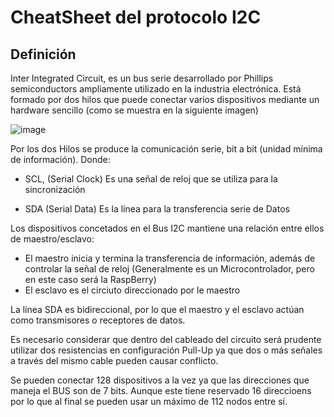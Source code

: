 # CheatSheet del protocolo I2C


## Definición

Inter Integrated Circuit, es un bus serie desarrollado por Phillips semiconductors ampliamente utilizado en la industria electrónica. Está formado por dos hilos que puede conectar varios dispositivos mediante un hardware sencillo (como se muestra en la siguiente imagen) 

![image](https://user-images.githubusercontent.com/20031100/172984479-cdf5ca22-ab79-4b45-9e5f-5ffd2f11864d.png)

Por los dos Hilos se produce la comunicación serie, bit a bit (unidad mínima de información). 
Donde:

- SCL, (Serial Clock) Es una señal de reloj que se utiliza para la sincronización
    
- SDA (Serial Data) Es la línea para la transferencia serie de Datos 
    
    
Los dispositivos concetados en el Bus I2C mantiene una relación entre ellos de maestro/esclavo: 

- El maestro inicia y termina la transferencia de información, además de controlar la señal de reloj (Generalmente es un Microcontrolador, pero en este caso será la RaspBerry) 
- El esclavo es el circiuto direccionado por le maestro

La línea SDA es bidireccional, por lo que el maestro y el esclavo actúan como transmisores o receptores de datos.

Es necesario considerar que dentro del cableado del circuito será prudente utilizar dos resistencias en configuración Pull-Up ya que dos o más señales a través del mismo cable pueden causar conflicto.

Se pueden conectar 128 dispositivos a la vez ya que las direcciones que maneja el BUS son de 7 bits. Aunque este tiene reservado 16 direccioens por lo que al final se pueden usar un máximo de 112 nodos entre sí. 
